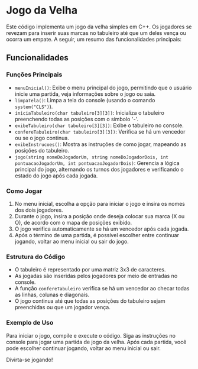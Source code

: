 # Jogo da Velha

Este código implementa um jogo da velha simples em C++. Os jogadores se revezam para inserir suas marcas no tabuleiro até que um deles vença ou ocorra um empate. A seguir, um resumo das funcionalidades principais:

## Funcionalidades

### Funções Principais

- `menuInicial()`: Exibe o menu principal do jogo, permitindo que o usuário inicie uma partida, veja informações sobre o jogo ou saia.
- `limpaTela()`: Limpa a tela do console (usando o comando `system("CLS")`).
- `iniciaTabuleiro(char tabuleiro[3][3])`: Inicializa o tabuleiro preenchendo todas as posições com o símbolo '-'.
- `exibeTabuleiro(char tabuleiro[3][3])`: Exibe o tabuleiro no console.
- `confereTabuleiro(char tabuleiro[3][3])`: Verifica se há um vencedor ou se o jogo continua.
- `exibeInstrucoes()`: Mostra as instruções de como jogar, mapeando as posições do tabuleiro.
- `jogo(string nomeDoJogadorUm, string nomeDoJogadorDois, int pontuacaoJogadorUm, int pontuacaoJogadorDois)`: Gerencia a lógica principal do jogo, alternando os turnos dos jogadores e verificando o estado do jogo após cada jogada.

### Como Jogar

1. No menu inicial, escolha a opção para iniciar o jogo e insira os nomes dos dois jogadores.
2. Durante o jogo, insira a posição onde deseja colocar sua marca (X ou O), de acordo com o mapa de posições exibido.
3. O jogo verifica automaticamente se há um vencedor após cada jogada.
4. Após o término de uma partida, é possível escolher entre continuar jogando, voltar ao menu inicial ou sair do jogo.

### Estrutura do Código

- O tabuleiro é representado por uma matriz 3x3 de caracteres.
- As jogadas são inseridas pelos jogadores por meio de entradas no console.
- A função `confereTabuleiro` verifica se há um vencedor ao checar todas as linhas, colunas e diagonais.
- O jogo continua até que todas as posições do tabuleiro sejam preenchidas ou que um jogador vença.

### Exemplo de Uso

Para iniciar o jogo, compile e execute o código. Siga as instruções no console para jogar uma partida de jogo da velha. Após cada partida, você pode escolher continuar jogando, voltar ao menu inicial ou sair.

Divirta-se jogando!
